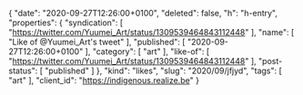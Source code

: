 {
  "date": "2020-09-27T12:26:00+0100",
  "deleted": false,
  "h": "h-entry",
  "properties": {
    "syndication": [
      "https://twitter.com/Yuumei_Art/status/1309539464843112448"
    ],
    "name": [
      "Like of @Yuumei_Art's tweet"
    ],
    "published": [
      "2020-09-27T12:26:00+0100"
    ],
    "category": [
      "art"
    ],
    "like-of": [
      "https://twitter.com/Yuumei_Art/status/1309539464843112448"
    ],
    "post-status": [
      "published"
    ]
  },
  "kind": "likes",
  "slug": "2020/09/jfjyd",
  "tags": [
    "art"
  ],
  "client_id": "https://indigenous.realize.be"
}
